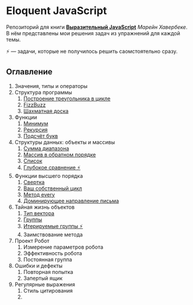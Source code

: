 # Eloquent JavaScript

Репозиторий для книги [**Выразительный JavaScript**](http://eloquentjavascript.net/) *Марейн Хавербеке*. В нём представлены мои решения задач из упражнений для каждой темы.

⚡️ — задачи, которые не получилось решить саомстоятельно сразу.

## Оглавление

1. Значения, типы и операторы
2. Структура программы
    1. [Построение треугольника в цикле](https://github.com/GeoGeorgeous/eloquentJS/tree/main/1.%20%D0%9F%D0%BE%D1%81%D1%82%D1%80%D0%BE%D0%B5%D0%BD%D0%B8%D0%B5%20%D1%82%D1%80%D0%B5%D1%83%D0%B3%D0%BE%D0%BB%D1%8C%D0%BD%D0%B8%D0%BA%D0%B0%20%D0%B2%20%D1%86%D0%B8%D0%BA%D0%BB%D0%B5)
    2. [FizzBuzz](https://github.com/GeoGeorgeous/eloquentJS/tree/main/2.%20FizzBuzz)
    3. [Шахматная доска](https://github.com/GeoGeorgeous/eloquentJS/tree/main/3.%20%D0%A8%D0%B0%D1%85%D0%BC%D0%B0%D1%82%D0%BD%D0%B0%D1%8F%20%D0%B4%D0%BE%D1%81%D0%BA%D0%B0)
3. Функции
    1. [Минимум](https://github.com/GeoGeorgeous/eloquentJS/tree/main/4.%20%D0%9C%D0%B8%D0%BD%D0%B8%D0%BC%D1%83%D0%BC)
    2. [Рекурсия](https://github.com/GeoGeorgeous/eloquentJS/tree/main/5.%20%D0%A0%D0%B5%D0%BA%D1%83%D1%80%D1%81%D0%B8%D1%8F)
    3. [Подсчёт букв](https://github.com/GeoGeorgeous/eloquentJS/tree/main/6.%20%D0%9F%D0%BE%D0%B4%D1%81%D1%87%D0%B5%D1%82%20%D0%B1%D1%83%D0%BA%D0%B2)
4. Структуры данных: объекты и массивы
    1. [Сумма диапазона](https://github.com/GeoGeorgeous/eloquentJS/tree/main/7.%20%D0%A1%D1%83%D0%BC%D0%BC%D0%B0%20%D0%B4%D0%B8%D0%B0%D0%BF%D0%B0%D0%B7%D0%BE%D0%BD%D0%B0)
    2. [Массив в обратном порядке](https://github.com/GeoGeorgeous/eloquentJS/tree/main/8.%20%D0%9C%D0%B0%D1%81%D1%81%D0%B8%D0%B2%20%D0%B2%20%D0%BE%D0%B1%D1%80%D0%B0%D1%82%D0%BD%D0%BE%D0%BC%20%D0%BF%D0%BE%D1%80%D1%8F%D0%B4%D0%BA%D0%B5)
    3. [Список](https://github.com/GeoGeorgeous/eloquentJS/tree/main/10.%20%D0%A1%D0%BF%D0%B8%D1%81%D0%BE%D0%BA)
    4. [Глубокое сравнение ⚡️]()
5. Функции высшего порядка
    1. [Свертка](https://github.com/GeoGeorgeous/eloquentJS/tree/main/12.%20%D0%A1%D0%B2%D0%B5%D1%80%D1%82%D0%BA%D0%B0)
    2. [Ваш собственный цикл](https://github.com/GeoGeorgeous/eloquentJS/tree/main/13%20%D0%92%D0%B0%D1%88%20%D1%81%D0%BE%D0%B1%D1%81%D1%82%D0%B2%D0%B5%D0%BD%D0%BD%D1%8B%D0%B9%20%D1%86%D0%B8%D0%BA%D0%BB)
    3. [Метод every](https://github.com/GeoGeorgeous/eloquentJS/tree/main/14.%20%D0%9C%D0%B5%D1%82%D0%BE%D0%B4%20every)
    4. [Доминирующее направление письма](https://github.com/GeoGeorgeous/eloquentJS/tree/main/15.%20%D0%94%D0%BE%D0%BC%D0%B8%D0%BD%D0%B8%D1%80%D1%83%D1%8E%D1%89%D0%B5%D0%B5%20%D0%BD%D0%B0%D0%BF%D1%80%D0%B0%D0%B2%D0%BB%D0%B5%D0%BD%D0%B8%D0%B5%20%D0%BF%D0%B8%D1%81%D1%8C%D0%BC%D0%B0)
6. Тайная жизнь объектов
    1. [Тип вектора](https://github.com/GeoGeorgeous/eloquentJS/tree/main/16.%20%D0%A2%D0%B8%D0%BF%20%D0%B2%D0%B5%D0%BA%D1%82%D0%BE%D1%80%D0%B0)
    2. [Группы](https://github.com/GeoGeorgeous/eloquentJS/tree/main/17.%20%D0%93%D1%80%D1%83%D0%BF%D0%BF%D1%8B)
    3. [Итерируемые группы ⚡️](https://github.com/GeoGeorgeous/eloquentJS/tree/main/18.%20%D0%98%D1%82%D0%B5%D1%80%D0%B8%D1%80%D1%83%D0%B5%D0%BC%D1%8B%D0%B5%20%D0%B3%D1%80%D1%83%D0%BF%D0%BF%D1%8B)
    4. Заимствование метода
7. Проект Робот
    1. Измерение параметров робота
    2. Эффективность робота
    3. Постоянная группа
8. Ошибки и дефекты
    1. Повторная попытка
    2. Запертый ящик
9. Регулярные выражения
    1. Стиль цитирования
    2.

